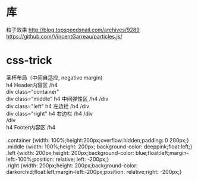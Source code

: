 # 库

粒子效果 http://blog.topspeedsnail.com/archives/9289 https://github.com/VincentGarreau/particles.js/

# css-trick

圣杯布局（中间自适应, negative margin)<br/>
h4 Header内容区 /h4<br/>
div class="container"<br/>
  div class="middle" h4 中间弹性区 /h4 /div<br/>
  div class="left" h4 左边栏 /h4 /div<br/>
  div class="right" h4 右边栏 /h4 /div<br/>
/div<br/>
h4 Footer内容区 /h4<br/>
<br/>
.container {width: 100%;height:200px;overflow:hidden;padding: 0 200px;}<br/>
.middle {width: 100%;height: 200px; background-color: deeppink;float:left;}<br/>
.left {width: 200px;height: 200px;background-color: blue;float:left;margin-left:-100%;position: relative; left: -200px;}<br/>
.right {width: 200px;height: 200px;background-color: darkorchid;float:left;margin-left:-200px;position: relative;right: -200px;}<br/>
